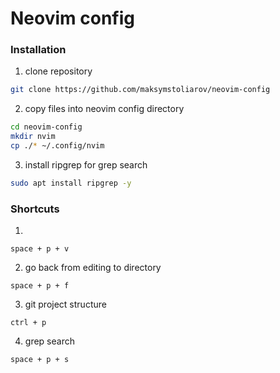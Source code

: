 # Neovim config

### Installation

1. clone repository
```bash
git clone https://github.com/maksymstoliarov/neovim-config
```

2. copy files into neovim config directory
```bash
cd neovim-config
mkdir nvim
cp ./* ~/.config/nvim
```

3. install ripgrep for grep search
```bash
sudo apt install ripgrep -y
```

### Shortcuts

1. 
```
space + p + v
```

2. go back from editing to directory
```
space + p + f
```

3. git project structure
```
ctrl + p 
```

4. grep search
```
space + p + s
```


